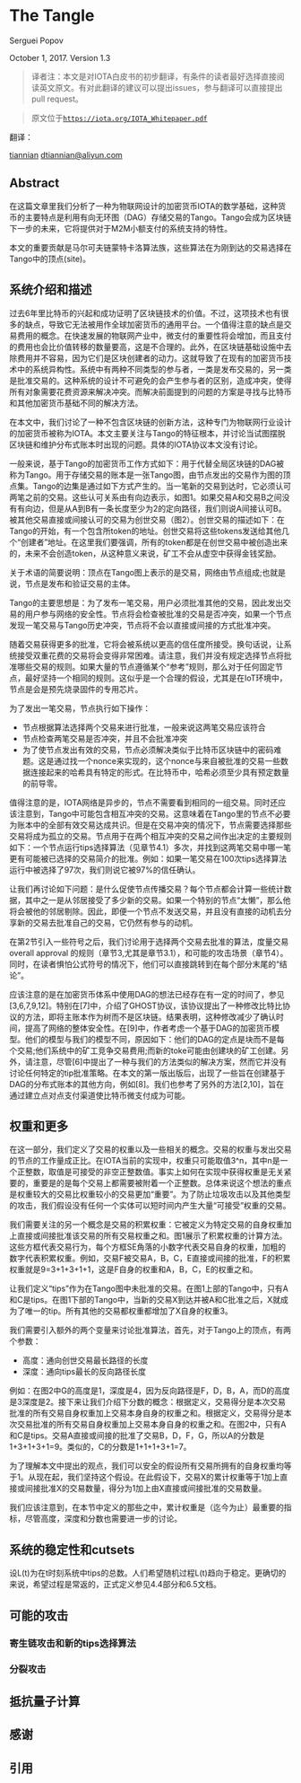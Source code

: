 # The Tangle
Serguei Popov

October 1, 2017. Version 1.3

> 译者注：本文是对IOTA白皮书的初步翻译，有条件的读者最好选择直接阅读英文原文。有对此翻译的建议可以提出issues，参与翻译可以直接提出pull request。

> 原文位于[`https://iota.org/IOTA_Whitepaper.pdf`](https://iota.org/IOTA_Whitepaper.pdf)

翻译：

[tiannian](github.com/tiannian) dtiannian@aliyun.com

## Abstract
在这篇文章里我们分析了一种为物联网设计的加密货币IOTA的数学基础，这种货币的主要特点是利用有向无环图（DAG）存储交易的Tango。Tango会成为区块链下一步的未来，它将提供对于M2M小额支付的系统支持的特性。

本文的重要贡献是马尔可夫链蒙特卡洛算法族，这些算法在为刚到达的交易选择在Tango中的顶点(site)。

## 系统介绍和描述

过去6年里比特币的兴起和成功证明了区块链技术的价值。不过，这项技术也有很多的缺点，导致它无法被用作全球加密货币的通用平台。一个值得注意的缺点是交易费用的概念。在快速发展的物联网产业中，微支付的重要性将会增加，而且支付的费用也会比价值转移的数量要高，这是不合理的。此外，在区块链基础设施中去除费用并不容易，因为它们是区块创建者的动力。这就导致了在现有的加密货币技术中的系统异构性。系统中有两种不同类型的参与者，一类是发布交易的，另一类是批准交易的。这种系统的设计不可避免的会产生参与者的区别，造成冲突，使得所有对象需要花费资源来解决冲突。而解决前面提到的问题的方案是寻找与比特币和其他加密货币基础不同的解决方法。

在本文中，我们讨论了一种不包含区块链的创新方法，这种专门为物联网行业设计的加密货币被称为IOTA。本文主要关注与Tango的特征根本，并讨论当试图摆脱区块链和维护分布式账本时出现的问题。具体的IOTA协议本文没有讨论。

一般来说，基于Tango的加密货币工作方式如下：用于代替全局区块链的DAG被称为Tango。用于存储交易的账本是一张Tango图，由节点发出的交易作为图的顶点集。Tango的边集是通过如下方式产生的。当一笔新的交易到达时，它必须认可两笔之前的交易。这些认可关系由有向边表示，如图1。如果交易A和交易B之间没有有向边，但是从A到B有一条长度至少为2的定向路径，我们则说A间接认可B。被其他交易直接或间接认可的交易为创世交易（图2）。创世交易的描述如下：在Tango的开始，有一个包含所token的地址。创世交易将这些tokens发送给其他几个“创建者”地址。在这里我们要强调，所有的token都是在创世交易中被创造出来的，未来不会创造token，从这种意义来说，矿工不会从虚空中获得金钱奖励。

关于术语的简要说明：顶点在Tango图上表示的是交易，网络由节点组成;也就是说，节点是发布和验证交易的主体。

Tango的主要思想是：为了发布一笔交易，用户必须批准其他的交易，因此发出交易的用户参与网络的安全性。节点将会检查被批准的交易是否冲突，如果一个节点发现一笔交易与Tango历史冲突，节点将不会以直接或间接的方式批准冲突。

随着交易获得更多的批准，它将会被系统以更高的信任度所接受。换句话说，让系统接受双重花费的交易将会变得非常困难。请注意，我们并没有规定选择节点将批准哪些交易的规则。如果大量的节点遵循某个“参考”规则，那么对于任何固定节点，最好坚持一个相同的规则。这似乎是一个合理的假设，尤其是在IoT环境中，节点是会是预先烧录固件的专用芯片。

为了发出一笔交易，节点执行如下操作：

- 节点根据算法选择两个交易来进行批准，一般来说这两笔交易应该符合
- 节点检查两笔交易是否冲突，并且不会批准冲突
- 为了使节点发出有效的交易，节点必须解决类似于比特币区块链中的密码难题。这是通过找一个nonce来实现的，这个nonce与来自被批准的交易一些数据连接起来的哈希具有特定的形式。在比特币中，哈希必须至少具有预定数量的前导零。

值得注意的是，IOTA网络是异步的，节点不需要看到相同的一组交易。同时还应该注意到，Tango中可能包含相互冲突的交易。这意味着在Tango里的节点不必要为账本中的全部有效交易达成共识。但是在交易冲突的情况下，节点需要选择那些交易将成为孤立的交易。节点用于在两个相互冲突的交易之间作出决定的主要规则如下：一个节点运行tips选择算法（见章节4.1）多次，并找到这两笔交易中哪一笔更有可能被已选择的交易简介的批准。例如：如果一笔交易在100次tips选择算法运行中被选择了97次，我们则说它被97%的信任确认。

让我们再讨论如下问题：是什么促使节点传播交易？每个节点都会计算一些统计数据，其中之一是从邻居接受了多少新的交易。如果一个特别的节点“太懒”，那么他将会被他的邻居剔除。因此，即便一个节点不发送交易，并且没有直接的动机去分享新的交易去批准自己的交易，它仍然有参与的动机。

在第2节引入一些符号之后，我们讨论用于选择两个交易去批准的算法，度量交易 overall approval 的规则（章节3,尤其是章节3.1），和可能的攻击场景（章节4）。同时，在读者惧怕公式符号的情况下，他们可以直接跳转到在每个部分末尾的“结论”。

应该注意的是在加密货币体系中使用DAG的想法已经存在有一定的时间了，参见[3,6,7,9,12]。特别在[7]中，介绍了GHOST协议，该协议提出了一种修改比特比协议的方法，即将主账本作为树而不是区块链。结果表明，这种修改减少了确认时间，提高了网络的整体安全性。在[9]中，作者考虑一个基于DAG的加密货币模型。他们的模型与我们的模型不同，原因如下：他们的DAG的定点是块而不是每个交易;他们系统中的矿工竞争交易费用;而新的toke可能由创建块的矿工创建。另外，请注意，尽管[6]中提出了一种与我们的方法类似的解决方案，然而它并没有讨论任何特定的tip批准策略。在本文的第一版出版后，出现了一些旨在创建基于DAG的分布式账本的其他方向，例如[8]。我们也参考了另外的方法[2,10]，旨在通过建立点对点支付渠道使比特币微支付成为可能。

## 权重和更多
在这一部分，我们定义了交易的权重以及一些相关的概念。交易的权重与发出交易的节点的工作量成正比。在IOTA当前的实现中，权重只可能取值3^n，其中n是一个正整数，取值是可接受的非空正整数值。事实上如何在实现中获得权重是无关紧要的，重要是的是每个交易上都需要被附着一个正整数。总体来说这个想法的重点是权重较大的交易比权重较小的交易更加“重要”。为了防止垃圾攻击以及其他类型的攻击，我们假设没有任何一个实体可以短时间内产生大量“可接受”权重的交易。

我们需要关注的另一个概念是交易的积累权重：它被定义为特定交易的自身权重加上直接或间接批准该交易的所有交易权重之和。图1展示了积累权重的计算方法。这些方框代表交易行为，每个方框SE角落的小数字代表交易自身的权重，加粗的数字代表积累权重。例如，交易F被交易A，B，C，E直接或间接的批准，F的积累权重就是9=3+1+3+1+1，这是F自身的权重和A，B，C，E的权重之和。

让我们定义“tips”作为在Tango图中未批准的交易。在图1上部的Tango中，只有A和C是tips。在图1下部的Tango中，当新的交易X到达并被A和C批准之后，X就成为了唯一的tip。所有其他的交易都权重都增加了X自身的权重3。

我们需要引入额外的两个变量来讨论批准算法，首先，对于Tango上的顶点，有两个参数：
- 高度：通向创世交易最长路径的长度
- 深度：通向tips最长的反向路径长度

例如：在图2中G的高度是1，深度是4，因为反向路径是F，D，B，A，而D的高度是3深度是2。接下来让我们介绍下分数的概念：根据定义，交易得分是本次交易批准的所有交易自身权重加上交易本身自身的权重之和。根据定义，交易得分是本次交易批准的所有交易自身权重加上交易本身自身的权重之和。在图2中，只有A和C是tips。交易A直接或间接的批准了交易B，D，F，G，所以A的分数是1+3+1+3+1=9。类似的，C的分数是1+1+1+3+1=7。

为了理解本文中提出的观点，我们可以安全的假设所有交易所拥有的自身权重均等于1。从现在起，我们坚持这个假设。在此假设下，交易X的累计权重等于1加上直接或间接批准X的交易数量，得分为1加上由X直接或间接批准的交易数量。

我们应该注意到，在本节中定义的那些之中，累计权重是（迄今为止）最重要的指标，尽管高度，深度和分数也需要进一步的讨论。

## 系统的稳定性和cutsets
设L(t)为在t时刻系统中tips的总数。人们希望随机过程L(t)趋向于稳定。更确切的来说，希望过程是常返的，正式定义参见4.4部分和6.5文档。

## 可能的攻击

### 寄生链攻击和新的tips选择算法

### 分裂攻击

## 抵抗量子计算

## 感谢

## 引用
